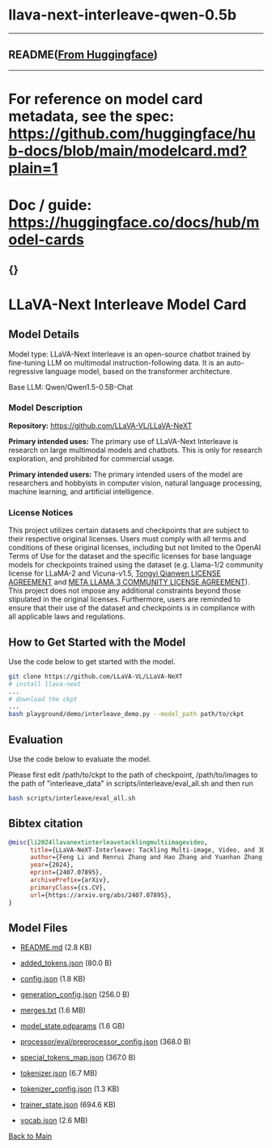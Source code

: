 
# llava-next-interleave-qwen-0.5b
---


## README([From Huggingface](https://huggingface.co/lmms-lab/llava-next-interleave-qwen-0.5b))

---
# For reference on model card metadata, see the spec: https://github.com/huggingface/hub-docs/blob/main/modelcard.md?plain=1
# Doc / guide: https://huggingface.co/docs/hub/model-cards
{}
---

# LLaVA-Next Interleave Model Card

## Model Details

Model type: LLaVA-Next Interleave is an open-source chatbot trained by fine-tuning LLM on multimodal instruction-following data. It is an auto-regressive language model, based on the transformer architecture. 

Base LLM: Qwen/Qwen1.5-0.5B-Chat

### Model Description

**Repository:** https://github.com/LLaVA-VL/LLaVA-NeXT

**Primary intended uses:** The primary use of LLaVA-Next Interleave is research on large multimodal models and chatbots. This is only for research exploration, and prohibited for commercial usage.

**Primary intended users:** The primary intended users of the model are researchers and hobbyists in computer vision, natural language processing, machine learning, and artificial intelligence.

### License Notices
  
This project utilizes certain datasets and checkpoints that are subject to their respective original licenses. Users must comply with all terms and conditions of these original licenses, including but not limited to the OpenAI Terms of Use for the dataset and the specific licenses for base language models for checkpoints trained using the dataset (e.g. Llama-1/2 community license for LLaMA-2 and Vicuna-v1.5, [Tongyi Qianwen LICENSE AGREEMENT](https://github.com/QwenLM/Qwen/blob/main/Tongyi%20Qianwen%20LICENSE%20AGREEMENT) and [META LLAMA 3 COMMUNITY LICENSE AGREEMENT](https://llama.meta.com/llama3/license/)). This project does not impose any additional constraints beyond those stipulated in the original licenses. Furthermore, users are reminded to ensure that their use of the dataset and checkpoints is in compliance with all applicable laws and regulations.

## How to Get Started with the Model

Use the code below to get started with the model.

```bash
git clone https://github.com/LLaVA-VL/LLaVA-NeXT
# install llava-next
...
# download the ckpt
...
bash playground/demo/interleave_demo.py --model_path path/to/ckpt
```



## Evaluation

Use the code below to evaluate the model.

Please first edit /path/to/ckpt to the path of checkpoint, /path/to/images to the path of "interleave_data" in scripts/interleave/eval_all.sh and then run
```bash
bash scripts/interleave/eval_all.sh
```

## Bibtex citation

```bibtex
@misc{li2024llavanextinterleavetacklingmultiimagevideo,
      title={LLaVA-NeXT-Interleave: Tackling Multi-image, Video, and 3D in Large Multimodal Models}, 
      author={Feng Li and Renrui Zhang and Hao Zhang and Yuanhan Zhang and Bo Li and Wei Li and Zejun Ma and Chunyuan Li},
      year={2024},
      eprint={2407.07895},
      archivePrefix={arXiv},
      primaryClass={cs.CV},
      url={https://arxiv.org/abs/2407.07895}, 
}
```



## Model Files

- [README.md](https://paddlenlp.bj.bcebos.com/models/community/lmms-lab/llava-next-interleave-qwen-0.5b/README.md) (2.8 KB)

- [added_tokens.json](https://paddlenlp.bj.bcebos.com/models/community/lmms-lab/llava-next-interleave-qwen-0.5b/added_tokens.json) (80.0 B)

- [config.json](https://paddlenlp.bj.bcebos.com/models/community/lmms-lab/llava-next-interleave-qwen-0.5b/config.json) (1.8 KB)

- [generation_config.json](https://paddlenlp.bj.bcebos.com/models/community/lmms-lab/llava-next-interleave-qwen-0.5b/generation_config.json) (256.0 B)

- [merges.txt](https://paddlenlp.bj.bcebos.com/models/community/lmms-lab/llava-next-interleave-qwen-0.5b/merges.txt) (1.6 MB)

- [model_state.pdparams](https://paddlenlp.bj.bcebos.com/models/community/lmms-lab/llava-next-interleave-qwen-0.5b/model_state.pdparams) (1.6 GB)

- [processor/eval/preprocessor_config.json](https://paddlenlp.bj.bcebos.com/models/community/lmms-lab/llava-next-interleave-qwen-0.5b/processor/eval/preprocessor_config.json) (368.0 B)

- [special_tokens_map.json](https://paddlenlp.bj.bcebos.com/models/community/lmms-lab/llava-next-interleave-qwen-0.5b/special_tokens_map.json) (367.0 B)

- [tokenizer.json](https://paddlenlp.bj.bcebos.com/models/community/lmms-lab/llava-next-interleave-qwen-0.5b/tokenizer.json) (6.7 MB)

- [tokenizer_config.json](https://paddlenlp.bj.bcebos.com/models/community/lmms-lab/llava-next-interleave-qwen-0.5b/tokenizer_config.json) (1.3 KB)

- [trainer_state.json](https://paddlenlp.bj.bcebos.com/models/community/lmms-lab/llava-next-interleave-qwen-0.5b/trainer_state.json) (694.6 KB)

- [vocab.json](https://paddlenlp.bj.bcebos.com/models/community/lmms-lab/llava-next-interleave-qwen-0.5b/vocab.json) (2.6 MB)


[Back to Main](../../)